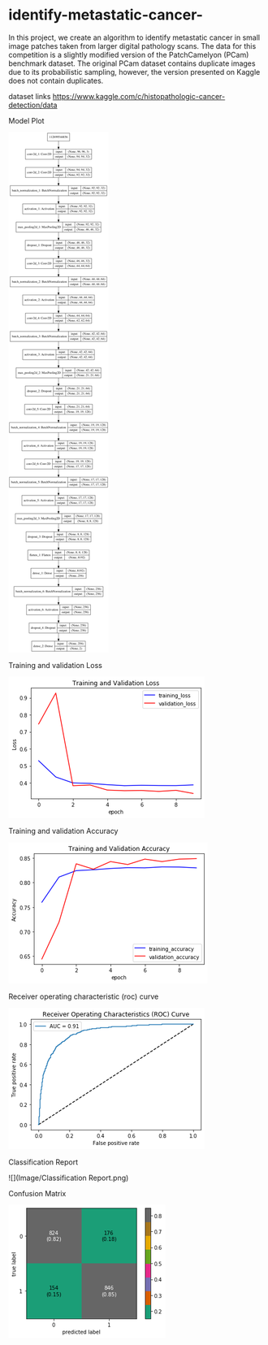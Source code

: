 # identify-metastatic-cancer-
In this project, we create an algorithm to identify metastatic cancer in small image patches taken from larger digital pathology scans. The data for this competition is a slightly modified version of the PatchCamelyon (PCam) benchmark dataset. The original PCam dataset contains duplicate images due to its probabilistic sampling, however, the version presented on Kaggle does not contain duplicates.

dataset links
https://www.kaggle.com/c/histopathologic-cancer-detection/data


Model Plot

![](Image/model_plot.png)


Training and validation Loss

![](Image/training1.png)


Training and validation Accuracy

![](Image/validation1.png)


Receiver operating characteristic (roc) curve

![](Image/roc1.png)


Classification Report

![](Image/Classification Report.png)


Confusion Matrix

![](Image/cmatrix1.png)



